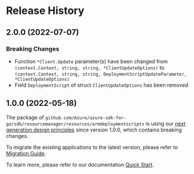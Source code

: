 # Release History

## 2.0.0 (2022-07-07)
### Breaking Changes

- Function `*Client.Update` parameter(s) have been changed from `(context.Context, string, string, *ClientUpdateOptions)` to `(context.Context, string, string, DeploymentScriptUpdateParameter, *ClientUpdateOptions)`
- Field `DeploymentScript` of struct `ClientUpdateOptions` has been removed


## 1.0.0 (2022-05-18)

The package of `github.com/Azure/azure-sdk-for-go/sdk/resourcemanager/resources/armdeploymentscripts` is using our [next generation design principles](https://azure.github.io/azure-sdk/general_introduction.html) since version 1.0.0, which contains breaking changes.

To migrate the existing applications to the latest version, please refer to [Migration Guide](https://aka.ms/azsdk/go/mgmt/migration).

To learn more, please refer to our documentation [Quick Start](https://aka.ms/azsdk/go/mgmt).